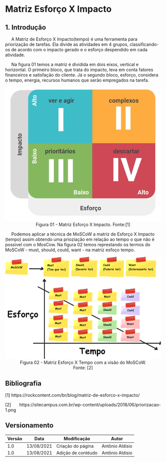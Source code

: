 # Matriz  Esforço X Impacto
##  1. Introdução
<p style="text-indent: 20px; align="justify"> 
A Matriz de Esforço X Impacto(tempo) é uma ferramenta para priorização de tarefas. Ela divide as atividades em 4 grupos, classificando-os de acordo com o impacto gerado e o esforço despendido em cada atividade.
</p>

<p style="text-indent: 20px; align="justify"> 
Na figura 01 temos a matriz é dividida em dois eixos, vertical e horizontal. O primeiro bloco, que trata do impacto, leva em conta fatores financeiros e satisfação do cliente. Já o segundo bloco, esforço, considera o tempo, energia, recursos humanos que serão empregados na tarefa.
</p>

<center>
<img width="600px" src="../../../assets/imgs/matrixdeEsforco.png" alt="matrixdeEsforco">
<figcaption>Figura 01 - Matriz  Esforço X Impacto. Fonte:[1] </figcaption>
</center>

<p style="text-indent: 20px; align="justify"> 
Podemos aplicar a técnica de MoSCoW a matriz de Esforço X Impacto (tempo) assim obtendo uma prioziação em relação ao tempo o que não é possivel com o MosCow. Na figura 02 temos represtando os termos do MoSCoW - must, should, could, want - na matriz esfoço tempo.
</p>

<center>
<img width="600px" src="../../../assets/imgs/esforcoXtempo.png" alt="esforcoXtempo">
<figcaption>Figura 02 - Matriz  Esforço X Tempo com a visão do MoSCoW. <br> Fonte: [2]</figcaption>
</center>


## Bibliografia <a id="Bibliografia"></a>
<p align = "justify"> [1] https://rockcontent.com/br/blog/matriz-de-esforco-x-impacto/</p>
<p align = "justify"> [2] https://sitecampus.com.br/wp-content/uploads/2018/06/priorizacao-1.png</p>


## Versionamento

<center>

| Versão | Data | Modificação | Autor |
|--|--|--|--|
| 1.0 | 13/08/2021 | Criação do página | Antônio Aldisio |
| 1.0 | 13/08/2021 | Adição de contéudo | Antônio Aldisio |


</center>